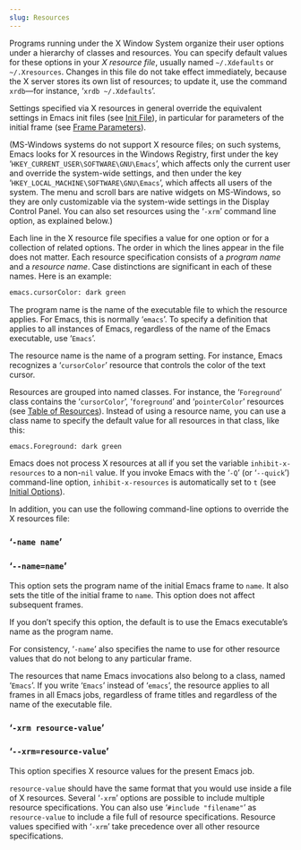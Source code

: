 ```yaml
---
slug: Resources
---
```


Programs running under the X Window System organize their user options under a hierarchy of classes and resources. You can specify default values for these options in your *X resource file*, usually named `~/.Xdefaults` or `~/.Xresources`. Changes in this file do not take effect immediately, because the X server stores its own list of resources; to update it, use the command `xrdb`—for instance, ‘`xrdb ~/.Xdefaults`’.

Settings specified via X resources in general override the equivalent settings in Emacs init files (see [Init File](/docs/emacs/Init-File)), in particular for parameters of the initial frame (see [Frame Parameters](/docs/emacs/Frame-Parameters)).

(MS-Windows systems do not support X resource files; on such systems, Emacs looks for X resources in the Windows Registry, first under the key ‘`HKEY_CURRENT_USER\SOFTWARE\GNU\Emacs`’, which affects only the current user and override the system-wide settings, and then under the key ‘`HKEY_LOCAL_MACHINE\SOFTWARE\GNU\Emacs`’, which affects all users of the system. The menu and scroll bars are native widgets on MS-Windows, so they are only customizable via the system-wide settings in the Display Control Panel. You can also set resources using the ‘`-xrm`’ command line option, as explained below.)

Each line in the X resource file specifies a value for one option or for a collection of related options. The order in which the lines appear in the file does not matter. Each resource specification consists of a *program name* and a *resource name*. Case distinctions are significant in each of these names. Here is an example:

```lisp
emacs.cursorColor: dark green
```

The program name is the name of the executable file to which the resource applies. For Emacs, this is normally ‘`emacs`’. To specify a definition that applies to all instances of Emacs, regardless of the name of the Emacs executable, use ‘`Emacs`’.

The resource name is the name of a program setting. For instance, Emacs recognizes a ‘`cursorColor`’ resource that controls the color of the text cursor.

Resources are grouped into named classes. For instance, the ‘`Foreground`’ class contains the ‘`cursorColor`’, ‘`foreground`’ and ‘`pointerColor`’ resources (see [Table of Resources](/docs/emacs/Table-of-Resources)). Instead of using a resource name, you can use a class name to specify the default value for all resources in that class, like this:

```lisp
emacs.Foreground: dark green
```

Emacs does not process X resources at all if you set the variable `inhibit-x-resources` to a non-`nil` value. If you invoke Emacs with the ‘`-Q`’ (or ‘`--quick`’) command-line option, `inhibit-x-resources` is automatically set to `t` (see [Initial Options](/docs/emacs/Initial-Options)).

In addition, you can use the following command-line options to override the X resources file:

### ‘`-name name`’

### ‘`--name=name`’

This option sets the program name of the initial Emacs frame to `name`. It also sets the title of the initial frame to `name`. This option does not affect subsequent frames.

If you don’t specify this option, the default is to use the Emacs executable’s name as the program name.

For consistency, ‘`-name`’ also specifies the name to use for other resource values that do not belong to any particular frame.

The resources that name Emacs invocations also belong to a class, named ‘`Emacs`’. If you write ‘`Emacs`’ instead of ‘`emacs`’, the resource applies to all frames in all Emacs jobs, regardless of frame titles and regardless of the name of the executable file.

### ‘`-xrm resource-value`’

### ‘`--xrm=resource-value`’

This option specifies X resource values for the present Emacs job.

`resource-value` should have the same format that you would use inside a file of X resources. Several ‘`-xrm`’ options are possible to include multiple resource specifications. You can also use ‘`#include "filename"`’ as `resource-value` to include a file full of resource specifications. Resource values specified with ‘`-xrm`’ take precedence over all other resource specifications.
